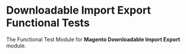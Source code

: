 # Downloadable Import Export Functional Tests

The Functional Test Module for **Magento Downloadable Import Export** module.
